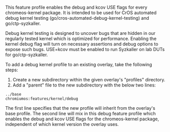 This feature profile enables the debug and kcov USE flags for every chromeos-kernel
package. It is intended to be used for CrOS automated debug kernel testing
(go/cros-automated-debug-kernel-testing) and go/ctp-syzkaller.

Debug kernel testing is designed to uncover bugs that are hidden in our
regularly tested kernel which is optimized for performance. Enabling the kernel
debug flag will turn on necessary assertions and debug options to expose such
bugs. USE=kcov must be enabled to run Syzkaller on lab DUTs for go/ctp-syzkaller.

To add a debug kernel profile to an existing overlay, take the following steps:
1) Create a new subdirectory within the given overlay's "profiles" directory.
2) Add a "parent" file to the new subdirectory with the below two lines:
  ```
  ../base
  chromiumos:features/kernel/debug
  ```

The first line specifies that the new profile will inherit from the overlay's
base profile. The second line will mix in this debug feature profile which
enables the debug and kcov USE flags for the chromeos-kernel package, independent of
which kernel version the overlay uses.

